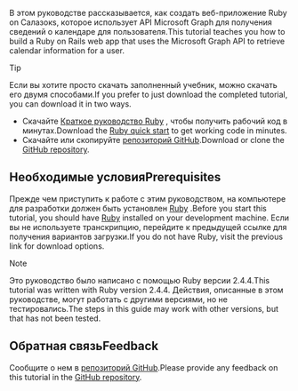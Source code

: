 <!-- markdownlint-disable MD002 MD041 -->

<span data-ttu-id="57d60-101">В этом руководстве рассказывается, как создать веб-приложение Ruby on Салазокs, которое использует API Microsoft Graph для получения сведений о календаре для пользователя.</span><span class="sxs-lookup"><span data-stu-id="57d60-101">This tutorial teaches you how to build a Ruby on Rails web app that uses the Microsoft Graph API to retrieve calendar information for a user.</span></span>

> [!TIP]
> <span data-ttu-id="57d60-102">Если вы хотите просто скачать заполненный учебник, можно скачать его двумя способами.</span><span class="sxs-lookup"><span data-stu-id="57d60-102">If you prefer to just download the completed tutorial, you can download it in two ways.</span></span>
>
> - <span data-ttu-id="57d60-103">Скачайте [Краткое руководство Ruby](https://developer.microsoft.com/graph/quick-start?platform=option-ruby) , чтобы получить рабочий код в минутах.</span><span class="sxs-lookup"><span data-stu-id="57d60-103">Download the [Ruby quick start](https://developer.microsoft.com/graph/quick-start?platform=option-ruby) to get working code in minutes.</span></span>
> - <span data-ttu-id="57d60-104">Скачайте или скопируйте [репозиторий GitHub](https://github.com/microsoftgraph/msgraph-training-rubyrailsapp).</span><span class="sxs-lookup"><span data-stu-id="57d60-104">Download or clone the [GitHub repository](https://github.com/microsoftgraph/msgraph-training-rubyrailsapp).</span></span>

## <a name="prerequisites"></a><span data-ttu-id="57d60-105">Необходимые условия</span><span class="sxs-lookup"><span data-stu-id="57d60-105">Prerequisites</span></span>

<span data-ttu-id="57d60-106">Прежде чем приступить к работе с этим руководством, на компьютере для разработки должен быть установлен [Ruby](https://www.ruby-lang.org/en/downloads/) .</span><span class="sxs-lookup"><span data-stu-id="57d60-106">Before you start this tutorial, you should have [Ruby](https://www.ruby-lang.org/en/downloads/) installed on your development machine.</span></span> <span data-ttu-id="57d60-107">Если вы не используете транскрипцию, перейдите к предыдущей ссылке для получения вариантов загрузки.</span><span class="sxs-lookup"><span data-stu-id="57d60-107">If you do not have Ruby, visit the previous link for download options.</span></span>

> [!NOTE]
> <span data-ttu-id="57d60-108">Это руководство было написано с помощью Ruby версии 2.4.4.</span><span class="sxs-lookup"><span data-stu-id="57d60-108">This tutorial was written with Ruby version 2.4.4.</span></span> <span data-ttu-id="57d60-109">Действия, описанные в этом руководстве, могут работать с другими версиями, но не тестировались.</span><span class="sxs-lookup"><span data-stu-id="57d60-109">The steps in this guide may work with other versions, but that has not been tested.</span></span>

## <a name="feedback"></a><span data-ttu-id="57d60-110">Обратная связь</span><span class="sxs-lookup"><span data-stu-id="57d60-110">Feedback</span></span>

<span data-ttu-id="57d60-111">Сообщите о нем в [репозиторий GitHub](https://github.com/microsoftgraph/msgraph-training-rubyrailsapp).</span><span class="sxs-lookup"><span data-stu-id="57d60-111">Please provide any feedback on this tutorial in the [GitHub repository](https://github.com/microsoftgraph/msgraph-training-rubyrailsapp).</span></span>
